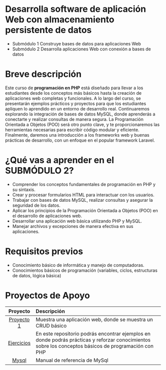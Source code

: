 # Desarrolla software de aplicación Web con almacenamiento persistente de datos

* Submódulo 1 Construye bases de datos para aplicaciones Web
* Submódulo 2 Desarrolla aplicaciones Web con conexión a bases de datos

# Breve descripción
Este curso de **programación en PHP** está diseñado para llevar a los estudiantes desde los conceptos más básicos hasta la creación de aplicaciones web completas y funcionales. A lo largo del curso, se presentarán ejemplos prácticos y proyectos para que los estudiantes apliquen lo aprendido en un entorno de desarrollo real.
Continuaremos explorando la integración de bases de datos MySQL, donde aprenderás a conectarte y realizar consultas de manera segura. La Programación Orientada a Objetos (POO) será otro punto clave, y te proporcionaremos las herramientas necesarias para escribir código modular y eficiente.
Finalmente, daremos una introducción a los frameworks web y buenas prácticas de desarrollo, con un enfoque en el popular framework Laravel.

# ¿Qué vas a aprender en el SUBMÓDULO 2?

- Comprender los conceptos fundamentales de programación en PHP y su sintaxis.
- Crear y procesar formularios HTML para interactuar con los usuarios.
- Trabajar con bases de datos MySQL, realizar consultas y asegurar la seguridad de los datos.
- Aplicar los principios de la Programación Orientada a Objetos (POO) en el desarrollo de aplicaciones web.
- Desarrollar una aplicación web básica utilizando PHP y MySQL.
- Manejar archivos y excepciones de manera efectiva en sus aplicaciones.

# Requisitos previos

+ Conocimiento básico de informática y manejo de computadoras.
+ Conocimientos básicos de programación (variables, ciclos, estructuras de datos, lógica básica)

# Proyectos de Apoyo

| Proyecto | Descripción |
| :---: | :--- |
| [Proyecto 1](https://github.com/BegoRodriguez/ejemploPeliculasSQL.git)| Muestra una aplicación web, donde se muestra un CRUD básico|
| [Ejercicios](https://github.com/JustinNQ/php-ejemplos.git) |En este repositorio podrás encontrar ejemplos en donde podrás prácticas y reforzar conocimientos sobre los conceptos básicos de programación con PHP|
| [Mysql](https://dev.mysql.com/doc/refman/8.4/en/) | Manual de referencia de MySql|